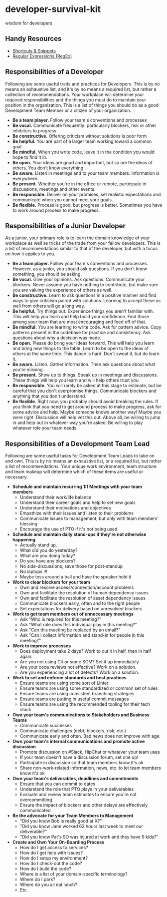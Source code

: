# developer-survival-kit
wisdom for developers

## Handy Resources
* [Shortcuts & Snippets](SHORTCUTS.md)
* [Regular Expressions (RegEx)](REGEX.md)

## Responsibilities of a Developer
Following are some useful traits and practices for Developers. This is by no means an exhaustive list, and it's by no means a required list, but rather a collection of recommendations. Your workplace will determine your required responsibilities and the things you must do to maintain your position in the organization. This is a list of things you should do as a good Development Team Member or a citizen of your organization.

* __Be a team player.__ Follow your team's conventions and processes
* __Be vocal.__ Communicate frequently: particularly blockers, risk or other inhibitors to progress
* __Be constructive.__ Offering criticism without solutions is poor form
* __Be helpful.__ You are part of a larger team working toward a common goal.
* __Be mindful.__ When you write code, leave it in the condition you would hope to find it in.
* __Be open.__ Your ideas are good and important, but so are the ideas of others. You don't know everything.
* __Be aware.__ Listen in meetings and to your team members. Information is everywhere.
* __Be present.__ Whether you're in the office or remote, participate in discussions, meetings and other events.
* __Be responsible.__ Deliver on your promises, set realistic expectations and communicate when you cannot meet your goals.
* __Be flexible.__ Process is good, but progress is better. Sometimes you have to work around process to make progress.

## Responsibilities of a Junior Developer
As a junior, your primary role is to learn the domain knowledge of your workplace as well as tricks of the trade from your fellow developers. This is a list of recommendations similar to that of the developer, but with a focus on how it applies to you.

* __Be a team player.__ Follow your team's conventions and processes. However, as a junior, you should ask questions. If you don't know something, you should be asking.
* __Be vocal.__ Give your opinions. Ask questions. Communicate your blockers. Never assume you have nothing to contribute, but make sure you are valuing the experience of others as well.
* __Be constructive.__ Learn to ask questions in a positive manner and find ways to give criticism paired with solutions. Learning to accept these as well from others will go a long way.
* __Be helpful.__ Try things out. Experience things you aren't familiar with. This will help you learn and help build your confidence. Find those among your team that are most encouraging and feed off of that.
* __Be mindful.__ You are learning to write code. Ask for pattern advice. Copy patterns present in the codebase for practice and consistency. Ask questions about why a decision was made.
* __Be open.__ Please do bring your ideas forward. This will help you learn and bring new things to the table. Learn to be open to the ideas of others at the same time. This dance is hard. Don't sweat it, but do learn it.
* __Be aware.__ Listen. Gather information. Then ask questions about what you're missing.
* __Be present.__ Show up to things. Speak up in meetings and discussions. These things will help you learn and will help others trust you.
* __Be responsible.__ You will rarely be asked at this stage to estimate, but be careful that you don't overpromise things. Communicate blockers and anything that you don't understand.
* __Be flexible.__ Right now, you probably should avoid breaking the rules. If you think that you need to get around process to make progress, ask for some advice and help. Maybe someone knows another way! Maybe you were right. Discussion will help vet this out. Above all, be willing to jump in and help out in whatever way you're asked. Be willing to play whatever role your team needs.

## Responsibilities of a Development Team Lead
Following are some useful tasks for Development Team Leads to take on and own. This is by no means an exhaustive list, or a required list, but rather a list of recommendations. Your unique work environment, team structure and team makeup will determine which of these items are useful or necessary.

* __Schedule and maintain recurring 1:1 Meetings with your team members__
  * Understand their work/life balance
  * Understand their career goals and help to set new goals
  * Understand their motivations and objectives
  * Empathize with their issues and listen to their problems
  * Communicate issues to management, but only with team members' blessing
  * Encourage the use of PTO if it's not being used
* __Schedule and maintain daily stand-ups if they're not otherwise happening__
  * Actually stand up.
  * What did you do yesterday?
  * What are you doing today?
  * Do you have any blockers?
  * No side-discussions, save those for post-standup
  * No laptops !!!
  * Maybe toss around a ball and have the speaker hold it
* __Work to clear blockers for your team__
  * Own and resolve access/connection/account problems
  * Own and facilitate the resolution of human dependency issues
  * Own and facilitate the resolution of asset dependency issues
  * Communicate blockers early, often and to the right people
  * Set expectations for delivery based on unresolved blockers
* __Work to get team members out of unnecessary meetings__
  * Ask "Who is required for this meeting?"
  * Ask "What role does this individual play in this meeting?"
  * Ask "Can this meeting be replaced by an email?"
  * Ask "Can I collect information and stand-in for people in this meeting?"
* __Work to improve processes__
  * Does deployment take 2 days? Work to cut it in half, then in half again.
  * Are you not using Git or some SCM? Set it up immediately
  * Are your code reviews not effective? Work on a solution.
  * Are you experiencing a lot of defects? Work on a solution.
* __Work to set and enforce standards and best practices__
  * Ensure teams are using some sort of Linter
  * Ensure teams are using some standardized or common set of rules
  * Ensure teams are using consistent branching strategies
  * Ensure teams are putting in useful commit messages
  * Ensure teams are using the recommended tooling for their tech stack
* __Own your team's communications to Stakeholders and Business Teams__
  * Communicate successes
  * Communicate challenges (debt, blockers, risk, etc.)
  * Communicate early and often. Bad news does not improve with age.
* __Own your team's internal communications and promote active discussion__
  * Promote discussion on #Slack, HipChat or whatever your team uses
  * If your team doesn't have a discussion forum, set one up!
  * Participate in discussion so that team members know it's ok
  * Share non-work-related information, news, etc. to let team members know it's ok
* __Own your team's deliverables, deadlines and commitments__
  * Ensure that you can commit to dates
  * Understand the role that PTO plays in your deliverables
  * Evaluate and review team estimates to ensure you're not overcommitting
  * Ensure the impact of blockers and other delays are effectively communicated
* __Be the advocate for your Team Members to Management__
  * "Did you know Bob is really good at X?"
  * "Did you know Jane worked 62 hours last week to meet our deliverable?"
  * "Did you know Pat's SO was injured at work and they have 9 kids?"
* __Create and Own Your On-Boarding Process__
  * How do I get access to services?
  * How do I get help with issues?
  * How do I setup my environment?
  * How do I check-out the code?
  * How do I build the code?
  * Where is a list of your domain-specific terminology?
  * Where do I park?
  * Where do you all eat lunch?
  * Etc.
